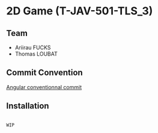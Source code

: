 # 2D Game (T-JAV-501-TLS_3)

## Team
- Ariirau FUCKS
- Thomas LOUBAT

## Commit Convention  

[Angular conventionnal commit](https://www.conventionalcommits.org/en/v1.0.0-beta.4/#summary)

## Installation

```bash

WIP

```